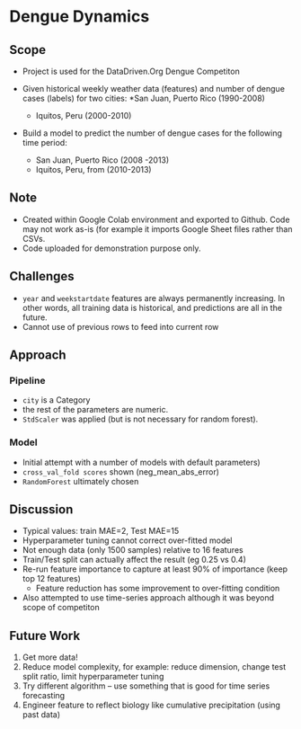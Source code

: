 # Dengue Dynamics

## Scope
* Project is used for the DataDriven.Org Dengue Competiton

* Given historical weekly weather data (features) and number of dengue cases (labels) for two cities:
  *San Juan, Puerto Rico (1990-2008)
  * Iquitos, Peru (2000-2010)
* Build a model to predict the number of dengue cases for the following time period:
  * San Juan, Puerto Rico (2008 -2013)
  * Iquitos, Peru, from (2010-2013)

## Note
* Created within Google Colab environment and exported to Github. Code may not work as-is (for example it imports Google Sheet files rather than CSVs.
* Code uploaded for demonstration purpose only.

## Challenges
* `year` and `weekstartdate` features are always permanently increasing. In other words, all training data is historical, and predictions are all in the future.
* Cannot use of previous rows to feed into current row

## Approach

### Pipeline
* `city` is a Category 
* the rest of the parameters are numeric.
* `StdScaler` was applied (but is not necessary for random forest).

### Model
* Initial attempt with a number of models with default parameters)
* `cross_val_fold scores` shown (neg_mean_abs_error)
* `RandomForest` ultimately chosen

## Discussion
* Typical values: train MAE=2, Test MAE=15
* Hyperparameter tuning cannot correct over-fitted model
* Not enough data (only 1500 samples) relative to 16 features
* Train/Test split can actually affect the result (eg 0.25 vs 0.4)
* Re-run feature importance to capture at least 90% of importance (keep top 12 features)  
  * Feature reduction has some improvement to over-fitting condition
* Also attempted to use time-series approach although it was beyond scope of competiton

## Future Work
1. Get more data!
2. Reduce model complexity, for example: reduce dimension, change test split ratio, limit hyperparameter tuning
3. Try different algorithm – use something that is good for time series forecasting
4. Engineer feature to reflect biology like cumulative precipitation (using past data)





